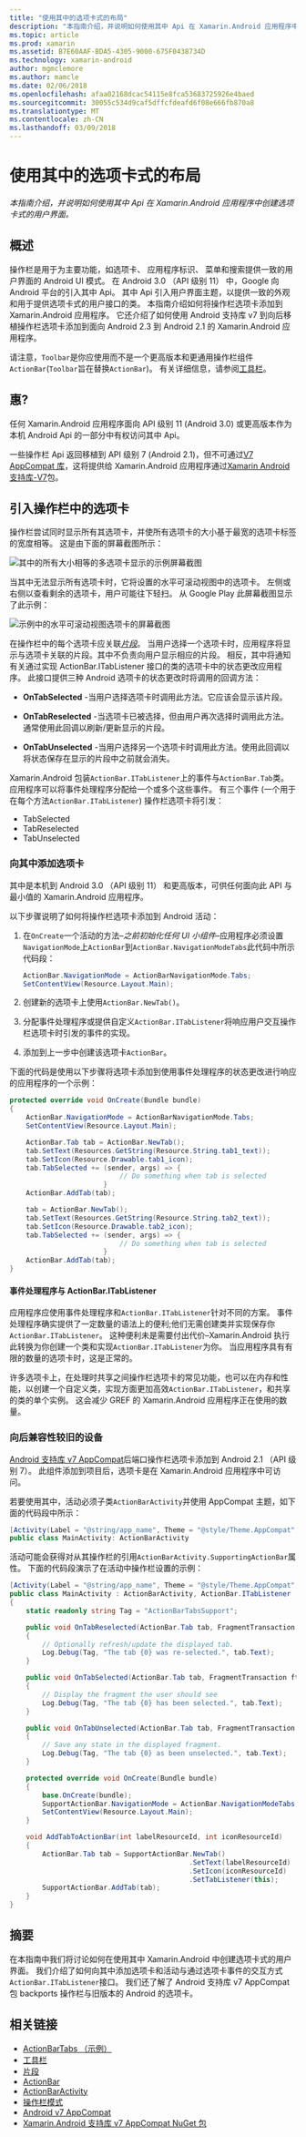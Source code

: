 ```yaml
---
title: "使用其中的选项卡式的布局"
description: "本指南介绍，并说明如何使用其中 Api 在 Xamarin.Android 应用程序中创建选项卡式的用户界面。"
ms.topic: article
ms.prod: xamarin
ms.assetid: B7E60AAF-BDA5-4305-9000-675F0438734D
ms.technology: xamarin-android
author: mgmclemore
ms.author: mamcle
ms.date: 02/06/2018
ms.openlocfilehash: afaa02168dcac54115e8fca53683725926e4baed
ms.sourcegitcommit: 30055c534d9caf5dffcfdeafd6f08e666fb870a8
ms.translationtype: MT
ms.contentlocale: zh-CN
ms.lasthandoff: 03/09/2018
---
```

# <a name="tabbed-layouts-with-the-actionbar"></a>使用其中的选项卡式的布局

_本指南介绍，并说明如何使用其中 Api 在 Xamarin.Android 应用程序中创建选项卡式的用户界面。_


## <a name="overview"></a>概述

操作栏是用于为主要功能，如选项卡、 应用程序标识、 菜单和搜索提供一致的用户界面的 Android UI 模式。 在 Android 3.0 （API 级别 11） 中，Google 向 Android 平台的引入其中 Api。 其中 Api 引入用户界面主题，以提供一致的外观和用于提供选项卡式的用户接口的类。 本指南介绍如何将操作栏选项卡添加到 Xamarin.Android 应用程序。 它还介绍了如何使用 Android 支持库 v7 到向后移植操作栏选项卡添加到面向 Android 2.3 到 Android 2.1 的 Xamarin.Android 应用程序。 

请注意，`Toolbar`是你应使用而不是一个更高版本和更通用操作栏组件`ActionBar`(`Toolbar`旨在替换`ActionBar`)。 有关详细信息，请参阅[工具栏](~/android/user-interface/controls/tool-bar/index.md)。 



## <a name="requirements"></a>惠?

任何 Xamarin.Android 应用程序面向 API 级别 11 (Android 3.0) 或更高版本作为本机 Android Api 的一部分中有权访问其中 Api。 

一些操作栏 Api 返回移植到 API 级别 7 (Android 2.1)，但不可通过[V7 AppCompat 库](http://developer.android.com/tools/support-library/features.html#v7-appcompat)，这将提供给 Xamarin.Android 应用程序通过[Xamarin Android 支持库-V7](https://www.nuget.org/packages/Xamarin.Android.Support.v7.AppCompat/)包。



## <a name="introducing-tabs-in-the-actionbar"></a>引入操作栏中的选项卡

操作栏尝试同时显示所有其选项卡，并使所有选项卡的大小基于最宽的选项卡标签的宽度相等。 这是由下面的屏幕截图所示： 

![其中的所有大小相等的多选项卡显示的示例屏幕截图](with-action-bar-images/image1.png)

当其中无法显示所有选项卡时，它将设置的水平可滚动视图中的选项卡。 左侧或右侧以查看剩余的选项卡，用户可能往下轻扫。 从 Google Play 此屏幕截图显示了此示例： 

![示例中的水平可滚动视图选项卡的屏幕截图](with-action-bar-images/image2.png)

在操作栏中的每个选项卡应关联[*片段*](~/android/platform/fragments/index.md)。 当用户选择一个选项卡时，应用程序将显示与选项卡关联的片段。其中不负责向用户显示相应的片段。 相反，其中将通知有关通过实现 ActionBar.ITabListener 接口的类的选项卡中的状态更改应用程序。 此接口提供三种 Android 选项卡的状态更改时将调用的回调方法： 

-  **OnTabSelected** -当用户选择选项卡时调用此方法。它应该会显示该片段。

-  **OnTabReselected** -当选项卡已被选择，但由用户再次选择时调用此方法。 通常使用此回调以刷新/更新显示的片段。

-  **OnTabUnselected** -当用户选择另一个选项卡时调用此方法。使用此回调以将状态保存在显示的片段中之前就会消失。

Xamarin.Android 包装`ActionBar.ITabListener`上的事件与`ActionBar.Tab`类。 应用程序可以将事件处理程序分配给一个或多个这些事件。 有三个事件 (一个用于在每个方法`ActionBar.ITabListener`) 操作栏选项卡将引发： 

-  TabSelected
-  TabReselected
-  TabUnselected



### <a name="adding-tabs-to-the-actionbar"></a>向其中添加选项卡

其中是本机到 Android 3.0 （API 级别 11） 和更高版本，可供任何面向此 API 与最小值的 Xamarin.Android 应用程序。 

以下步骤说明了如何将操作栏选项卡添加到 Android 活动： 

1. 在`OnCreate`一个活动的方法&ndash;*之前初始化任何 UI 小组件*&ndash;应用程序必须设置`NavigationMode`上`ActionBar`到`ActionBar.NavigationModeTabs`此代码中所示代码段：

   ```csharp
   ActionBar.NavigationMode = ActionBarNavigationMode.Tabs;
   SetContentView(Resource.Layout.Main);
   ```

2. 创建新的选项卡上使用`ActionBar.NewTab()`。

3. 分配事件处理程序或提供自定义`ActionBar.ITabListener`将响应用户交互操作栏选项卡时引发的事件的实现。

4. 添加到上一步中创建该选项卡`ActionBar`。


下面的代码是使用以下步骤将选项卡添加到使用事件处理程序的状态更改进行响应的应用程序的一个示例： 

```csharp
protected override void OnCreate(Bundle bundle)
{
    ActionBar.NavigationMode = ActionBarNavigationMode.Tabs;
    SetContentView(Resource.Layout.Main);

    ActionBar.Tab tab = ActionBar.NewTab();
    tab.SetText(Resources.GetString(Resource.String.tab1_text));
    tab.SetIcon(Resource.Drawable.tab1_icon);
    tab.TabSelected += (sender, args) => {
                           // Do something when tab is selected
                       }
    ActionBar.AddTab(tab);

    tab = ActionBar.NewTab();
    tab.SetText(Resources.GetString(Resource.String.tab2_text));
    tab.SetIcon(Resource.Drawable.tab2_icon);
    tab.TabSelected += (sender, args) => {
                           // Do something when tab is selected
                       }
    ActionBar.AddTab(tab);
}
```


#### <a name="event-handlers-vs-actionbaritablistener"></a>事件处理程序与 ActionBar.ITabListener

应用程序应使用事件处理程序和`ActionBar.ITabListener`针对不同的方案。 事件处理程序确实提供了一定数量的语法上的便利;他们无需创建类并实现保存你`ActionBar.ITabListener`。 这种便利未是需要付出代价&ndash;Xamarin.Android 执行此转换为你创建一个类和实现`ActionBar.ITabListener`为你。 当应用程序具有有限的数量的选项卡时，这是正常的。 

许多选项卡上，在处理时共享之间操作栏选项卡的常见功能，也可以在内存和性能，以创建一个自定义类，实现方面更加高效`ActionBar.ITabListener`，和共享的类的单个实例。 这会减少 GREF 的 Xamarin.Android 应用程序正在使用的数量。 



### <a name="backwards-compatibility-for-older-devices"></a>向后兼容性较旧的设备

[Android 支持库 v7 AppCompat](https://www.nuget.org/packages/Xamarin.Android.Support.v7.AppCompat/)后端口操作栏选项卡添加到 Android 2.1 （API 级别 7）。 此组件添加到项目后，选项卡是在 Xamarin.Android 应用程序中可访问。

若要使用其中，活动必须子类`ActionBarActivity`并使用 AppCompat 主题，如下面的代码段中所示：

```csharp
[Activity(Label = "@string/app_name", Theme = "@style/Theme.AppCompat", MainLauncher = true, Icon = "@drawable/ic_launcher")]
public class MainActivity: ActionBarActivity
```

活动可能会获得对从其操作栏的引用`ActionBarActivity.SupportingActionBar`属性。 下面的代码段演示了在活动中操作栏设置的示例：

```csharp
[Activity(Label = "@string/app_name", Theme = "@style/Theme.AppCompat", MainLauncher = true, Icon = "@drawable/ic_launcher")]
public class MainActivity : ActionBarActivity, ActionBar.ITabListener
{
    static readonly string Tag = "ActionBarTabsSupport";

    public void OnTabReselected(ActionBar.Tab tab, FragmentTransaction ft)
    {
        // Optionally refresh/update the displayed tab.
        Log.Debug(Tag, "The tab {0} was re-selected.", tab.Text);
    }

    public void OnTabSelected(ActionBar.Tab tab, FragmentTransaction ft)
    {
        // Display the fragment the user should see
        Log.Debug(Tag, "The tab {0} has been selected.", tab.Text);
    }

    public void OnTabUnselected(ActionBar.Tab tab, FragmentTransaction ft)
    {
        // Save any state in the displayed fragment.
        Log.Debug(Tag, "The tab {0} as been unselected.", tab.Text);
    }

    protected override void OnCreate(Bundle bundle)
    {
        base.OnCreate(bundle);
        SupportActionBar.NavigationMode = ActionBar.NavigationModeTabs;
        SetContentView(Resource.Layout.Main);
    }

    void AddTabToActionBar(int labelResourceId, int iconResourceId)
    {
        ActionBar.Tab tab = SupportActionBar.NewTab()
                                            .SetText(labelResourceId)
                                            .SetIcon(iconResourceId)
                                            .SetTabListener(this);
        SupportActionBar.AddTab(tab);
    }
}
```


## <a name="summary"></a>摘要

在本指南中我们将讨论如何在使用其中 Xamarin.Android 中创建选项卡式的用户界面。 我们介绍了如何向其中添加选项卡和活动与通过选项卡事件的交互方式`ActionBar.ITabListener`接口。 我们还了解了 Android 支持库 v7 AppCompat 包 backports 操作栏与旧版本的 Android 的选项卡。 


## <a name="related-links"></a>相关链接

- [ActionBarTabs （示例）](https://developer.xamarin.com/samples/monodroid/UserInterface/ActionBarTabs/)
- [工具栏](~/android/user-interface/controls/tool-bar/index.md)
- [片段](~/android/platform/fragments/index.md)
- [ActionBar](http://developer.android.com/guide/topics/ui/actionbar.html)
- [ActionBarActivity](http://developer.android.com/reference/android/support/v7/app/ActionBarActivity.html)
- [操作栏模式](http://developer.android.com/design/patterns/actionbar.html)
- [Android v7 AppCompat](http://developer.android.com/tools/support-library/features.html#v7-appcompat)
- [Xamarin.Android 支持库 v7 AppCompat NuGet 包](https://www.nuget.org/packages/Xamarin.Android.Support.v7.AppCompat/)
